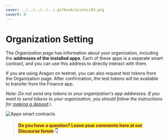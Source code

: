 ```yaml
---
cover: ../../../../../.gitbook/assets/03.png
coverY: 0
---
```


# Organization Setting

The _Organization page_ has information about your organization, including the **addresses of the installed apps**. Each of these apps is a separate smart contract, and you can use this address to directly interact with them.

If you are using Aragon on testnet, you can also request test tokens from the Organization page. After confirmation, the test tokens will be available to transfer from the Finance app.

_Note: Do not send any tokens to your organization's app addresses. If you want to send tokens to your organization, you should follow the instructions for_ [_making a deposit_](../what-are-apps/finance-app.md)_._\


![Apps smart contracts](https://d33v4339jhl8k0.cloudfront.net/docs/assets/5c98a4fe0428633d2cf3fcf7/images/5d8a6c8804286364bc8f8165/file-8w15BGoHek.png)



> #### <mark style="color:purple;">Do you have a question? Leave your comments here at our Discourse forum</mark> 👇
